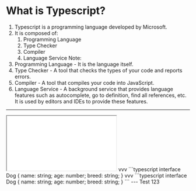 # What is Typescript?
1. Typescript is a programming language developed by Microsoft. <!-- .element: class="fragment" data-fragment-index="0" -->
1. It is composed of: <!-- .element: class="fragment" data-fragment-index="1" -->
    1. Programming Language <!-- .element: class="fragment" data-fragment-index="2" -->
    1. Type Checker <!-- .element: class="fragment" data-fragment-index="3" -->
    1. Compiler <!-- .element: class="fragment" data-fragment-index="4" -->
    1. Language Service <!-- .element: class="fragment" data-fragment-index="5" -->
Note:
1. Programming Language - It is the language itself.
1. Type Checker - A tool that checks the types of your code and reports errors.
1. Compiler - A tool that compiles your code into JavaScript.
1. Language Service - A background service that provides language features such as autocomplete, go to definition, find all references, etc. It is used by editors and IDEs to provide these features.
---
<!-- .slide: data-background="black" -->
<iframe class="editor" src="code-examples/example.html"></iframe>
<!-- <iframe src="https://www.typescriptlang.org/play?#code/MYewdgzgLgBKYDMCWBzGBeGBvAUDfMANiMAIZRLgBcMARAK5gDWYIA7mLQDR4FikBbAKY1apVmACeAkPQjde+SUNIAnGgAYeAXwDcOHFEkAHITAAypAF6SAaqUL0hEDNkUwA2gGkYSMDCYhSRAEGCNTELhwZDRSFwADABIsL21LG3iAXRoACgBKDAA+GAAFVRABJAghAB4c8KFI+Bi870zC-T0gA"
     style="width:100%; height:500px; border:0; border-radius: 4px; overflow:hidden;"
     title="TypeScript Playground Export"
     allow="accelerometer; ambient-light-sensor; camera; encrypted-media; geolocation; gyroscope; hid; microphone; midi; payment; usb; vr; xr-spatial-tracking"
     sandbox="allow-forms allow-modals allow-popups allow-presentation allow-same-origin allow-scripts"
   ></iframe> -->
vvv
```typescript
interface Dog {
  name: string;
  age: number;
  breed: string;
}
vvv
```typescript
interface Dog {
  name: string;
  age: number;
  breed: string;
}
```
---
Test 123